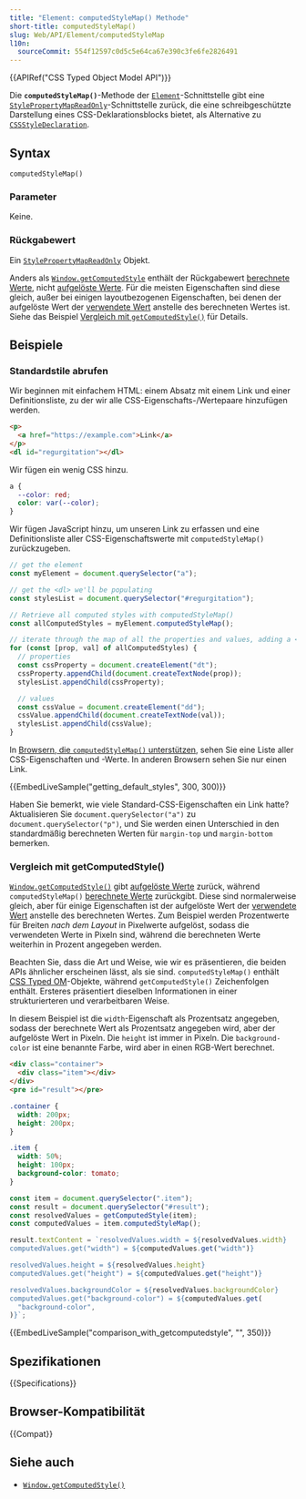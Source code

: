 ```yaml
---
title: "Element: computedStyleMap() Methode"
short-title: computedStyleMap()
slug: Web/API/Element/computedStyleMap
l10n:
  sourceCommit: 554f12597c0d5c5e64ca67e390c3fe6fe2826491
---
```


{{APIRef("CSS Typed Object Model API")}}

Die **`computedStyleMap()`**-Methode der [`Element`](/de/docs/Web/API/Element)-Schnittstelle gibt eine [`StylePropertyMapReadOnly`](/de/docs/Web/API/StylePropertyMapReadOnly)-Schnittstelle zurück, die eine schreibgeschützte Darstellung eines CSS-Deklarationsblocks bietet, als Alternative zu [`CSSStyleDeclaration`](/de/docs/Web/API/CSSStyleDeclaration).

## Syntax

```js-nolint
computedStyleMap()
```

### Parameter

Keine.

### Rückgabewert

Ein [`StylePropertyMapReadOnly`](/de/docs/Web/API/StylePropertyMapReadOnly) Objekt.

Anders als [`Window.getComputedStyle`](/de/docs/Web/API/Window/getComputedStyle) enthält der Rückgabewert [berechnete Werte](/de/docs/Web/CSS/CSS_cascade/Value_processing#computed_value), nicht [aufgelöste Werte](/de/docs/Web/CSS/CSS_cascade/Value_processing#resolved_value). Für die meisten Eigenschaften sind diese gleich, außer bei einigen layoutbezogenen Eigenschaften, bei denen der aufgelöste Wert der [verwendete Wert](/de/docs/Web/CSS/CSS_cascade/Value_processing#used_value) anstelle des berechneten Wertes ist. Siehe das Beispiel [Vergleich mit `getComputedStyle()`](#comparison_with_getcomputedstyle) für Details.

## Beispiele

### Standardstile abrufen

Wir beginnen mit einfachem HTML: einem Absatz mit einem Link und einer Definitionsliste, zu der wir alle CSS-Eigenschafts-/Wertepaare hinzufügen werden.

```html
<p>
  <a href="https://example.com">Link</a>
</p>
<dl id="regurgitation"></dl>
```

Wir fügen ein wenig CSS hinzu.

```css
a {
  --color: red;
  color: var(--color);
}
```

Wir fügen JavaScript hinzu, um unseren Link zu erfassen und eine Definitionsliste aller CSS-Eigenschaftswerte mit `computedStyleMap()` zurückzugeben.

```js
// get the element
const myElement = document.querySelector("a");

// get the <dl> we'll be populating
const stylesList = document.querySelector("#regurgitation");

// Retrieve all computed styles with computedStyleMap()
const allComputedStyles = myElement.computedStyleMap();

// iterate through the map of all the properties and values, adding a <dt> and <dd> for each
for (const [prop, val] of allComputedStyles) {
  // properties
  const cssProperty = document.createElement("dt");
  cssProperty.appendChild(document.createTextNode(prop));
  stylesList.appendChild(cssProperty);

  // values
  const cssValue = document.createElement("dd");
  cssValue.appendChild(document.createTextNode(val));
  stylesList.appendChild(cssValue);
}
```

In [Browsern, die `computedStyleMap()` unterstützen](#browser-kompatibilität), sehen Sie eine Liste aller CSS-Eigenschaften und -Werte. In anderen Browsern sehen Sie nur einen Link.

{{EmbedLiveSample("getting_default_styles", 300, 300)}}

Haben Sie bemerkt, wie viele Standard-CSS-Eigenschaften ein Link hatte? Aktualisieren Sie `document.querySelector("a")` zu `document.querySelector("p")`, und Sie werden einen Unterschied in den standardmäßig berechneten Werten für `margin-top` und `margin-bottom` bemerken.

### Vergleich mit getComputedStyle()

[`Window.getComputedStyle()`](/de/docs/Web/API/Window/getComputedStyle) gibt [aufgelöste Werte](/de/docs/Web/CSS/CSS_cascade/Value_processing#resolved_value) zurück, während `computedStyleMap()` [berechnete Werte](/de/docs/Web/CSS/CSS_cascade/Value_processing#computed_value) zurückgibt. Diese sind normalerweise gleich, aber für einige Eigenschaften ist der aufgelöste Wert der [verwendete Wert](/de/docs/Web/CSS/CSS_cascade/Value_processing#used_value) anstelle des berechneten Wertes. Zum Beispiel werden Prozentwerte für Breiten _nach dem Layout_ in Pixelwerte aufgelöst, sodass die verwendeten Werte in Pixeln sind, während die berechneten Werte weiterhin in Prozent angegeben werden.

Beachten Sie, dass die Art und Weise, wie wir es präsentieren, die beiden APIs ähnlicher erscheinen lässt, als sie sind. `computedStyleMap()` enthält [CSS Typed OM](/de/docs/Web/API/CSS_Typed_OM_API)-Objekte, während `getComputedStyle()` Zeichenfolgen enthält. Ersteres präsentiert dieselben Informationen in einer strukturierteren und verarbeitbaren Weise.

In diesem Beispiel ist die `width`-Eigenschaft als Prozentsatz angegeben, sodass der berechnete Wert als Prozentsatz angegeben wird, aber der aufgelöste Wert in Pixeln. Die `height` ist immer in Pixeln. Die `background-color` ist eine benannte Farbe, wird aber in einen RGB-Wert berechnet.

```html
<div class="container">
  <div class="item"></div>
</div>
<pre id="result"></pre>
```

```css
.container {
  width: 200px;
  height: 200px;
}

.item {
  width: 50%;
  height: 100px;
  background-color: tomato;
}
```

```js
const item = document.querySelector(".item");
const result = document.querySelector("#result");
const resolvedValues = getComputedStyle(item);
const computedValues = item.computedStyleMap();

result.textContent = `resolvedValues.width = ${resolvedValues.width}
computedValues.get("width") = ${computedValues.get("width")}

resolvedValues.height = ${resolvedValues.height}
computedValues.get("height") = ${computedValues.get("height")}

resolvedValues.backgroundColor = ${resolvedValues.backgroundColor}
computedValues.get("background-color") = ${computedValues.get(
  "background-color",
)}`;
```

{{EmbedLiveSample("comparison_with_getcomputedstyle", "", 350)}}

## Spezifikationen

{{Specifications}}

## Browser-Kompatibilität

{{Compat}}

## Siehe auch

- [`Window.getComputedStyle()`](/de/docs/Web/API/Window/getComputedStyle)
